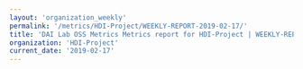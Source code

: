 ```yaml
---
layout: 'organization_weekly'
permalink: '/metrics/HDI-Project/WEEKLY-REPORT-2019-02-17/'
title: 'DAI Lab OSS Metrics Metrics report for HDI-Project | WEEKLY-REPORT-2019-02-17'
organization: 'HDI-Project'
current_date: '2019-02-17'
---
```

